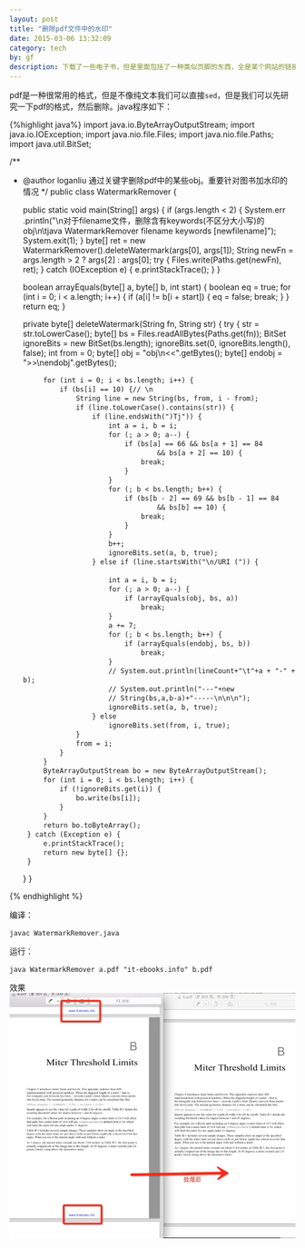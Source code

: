 ```yaml
---
layout: post
title: "删除pdf文件中的水印"
date: 2015-03-06 13:32:09
category: tech
by: gf
description: 下载了一些电子书，但是里面包括了一种类似页脚的东西，全是某个网站的链接。写了一个小程序出去这些链接
---
```

pdf是一种很常用的格式，但是不像纯文本我们可以直接`sed`，但是我们可以先研究一下pdf的格式，然后删除。java程序如下：

{%highlight java%}
import java.io.ByteArrayOutputStream;
import java.io.IOException;
import java.nio.file.Files;
import java.nio.file.Paths;
import java.util.BitSet;

/**
 * @author loganliu 通过关键字删除pdf中的某些obj。重要针对图书加水印的情况
 */
public class WatermarkRemover {

	public static void main(String[] args) {
		if (args.length < 2) {
			System.err
					.println("\n对于filename文件，删除含有keywords(不区分大小写)的obj\n\tjava WatermarkRemover filename keywords [newfilename]");
			System.exit(1);
		}
		byte[] ret = new WatermarkRemover().deleteWatermark(args[0], args[1]);
		String newFn = args.length > 2 ? args[2] : args[0];
		try {
			Files.write(Paths.get(newFn), ret);
		} catch (IOException e) {
			e.printStackTrace();
		}
	}

	boolean arrayEquals(byte[] a, byte[] b, int start) {
		boolean eq = true;
		for (int i = 0; i < a.length; i++) {
			if (a[i] != b[i + start]) {
				eq = false;
				break;
			}
		}
		return eq;
	}

	private byte[] deleteWatermark(String fn, String str) {
		try {
			str = str.toLowerCase();
			byte[] bs = Files.readAllBytes(Paths.get(fn));
			BitSet ignoreBits = new BitSet(bs.length);
			ignoreBits.set(0, ignoreBits.length(), false);
			int from = 0;
			byte[] obj = "obj\n<<".getBytes();
			byte[] endobj = ">>\nendobj".getBytes();

			for (int i = 0; i < bs.length; i++) {
				if (bs[i] == 10) {// \n
					String line = new String(bs, from, i - from);
					if (line.toLowerCase().contains(str)) {
						if (line.endsWith(")Tj")) {
							int a = i, b = i;
							for (; a > 0; a--) {
								if (bs[a] == 66 && bs[a + 1] == 84
										&& bs[a + 2] == 10) {
									break;
								}
							}
							for (; b < bs.length; b++) {
								if (bs[b - 2] == 69 && bs[b - 1] == 84
										&& bs[b] == 10) {
									break;
								}
							}
							b++;
							ignoreBits.set(a, b, true);
						} else if (line.startsWith("\n/URI (")) {

							int a = i, b = i;
							for (; a > 0; a--) {
								if (arrayEquals(obj, bs, a))
									break;
							}
							a += 7;
							for (; b < bs.length; b++) {
								if (arrayEquals(endobj, bs, b))
									break;
							}
							// System.out.println(lineCount+"\t"+a + "-" + b);
							// System.out.println("---"+new
							// String(bs,a,b-a)+"-----\n\n\n");
							ignoreBits.set(a, b, true);
						} else
							ignoreBits.set(from, i, true);
					}
					from = i;
				}
			}
			ByteArrayOutputStream bo = new ByteArrayOutputStream();
			for (int i = 0; i < bs.length; i++) {
				if (!ignoreBits.get(i)) {
					bo.write(bs[i]);
				}
			}
			return bo.toByteArray();
		} catch (Exception e) {
			e.printStackTrace();
			return new byte[] {};
		}
	}
}

{% endhighlight %}

编译：

	javac WatermarkRemover.java

运行：

	java WatermarkRemover a.pdf "it-ebooks.info" b.pdf
	
效果
![pdf去处水印效果](/images/pdf-watermark-remover.png)
